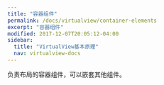 ```yaml
---
title: "容器组件"
permalink: /docs/virtualview/container-elements
excerpt: "容器组件"
modified: 2017-12-07T20:05:12-04:00
sidebar:
  title: "VirtualView基本原理"
  nav: virtualview-docs
---
```


负责布局的容器组件，可以嵌套其他组件。